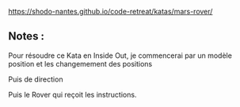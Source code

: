 

https://shodo-nantes.github.io/code-retreat/katas/mars-rover/



## Notes :

Pour résoudre ce Kata en Inside Out, je commencerai par un modèle position et les changemement des positions

Puis de direction

Puis le Rover qui reçoit les instructions.